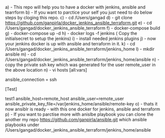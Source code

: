 a) - This repo will help you to have a docker with jenkins, ansible and tearrform 
b) - If you want to parctice your self you just need to do below steps by cloging this repo.
c) - cd /Users/gangad
d) - git clone https://github.com/ganpirla/docker_jenkins_ansible_terraform.git
e) - cd /Users/gangad/docker_jenkins_ansible_terraform
f) - docker-compose build
g) - docker-compose up -d
h) - docker logs -f jenkins ( Copy the initialsecret to setup the jenkins)
i) - install needed jenkins plugins 
j) - now your jenkins docker is up with ansible and terraform in it.
k) - cd /Users/gangad/docker_jenkins_ansible_terraform/jenkins_home
l) - mkdir ansible
m) - cd  /Users/gangad/docker_jenkins_ansible_terraform/jenkins_home/ansible
n) - copy the private ssh key which was generated for the user remote_user in the above location
n) - vi hosts
[all:vars]

ansible_connection = ssh

[Test]

test1 ansible_host=remote_host ansible_user=remote_user ansible_private_key_file=/var/jenkins_home/ansible/remote-key
o) - thats it now ansiblr is ready - with this one docker for jenkins, ansible and terraform
p) - If you want to parctise more with anislbe playbook you can clone the another my repo https://github.com/ganpirla/ansible.git which ansible playbooks under /Users/gangad/docker_jenkins_ansible_terraform/jenkins_home/ansible